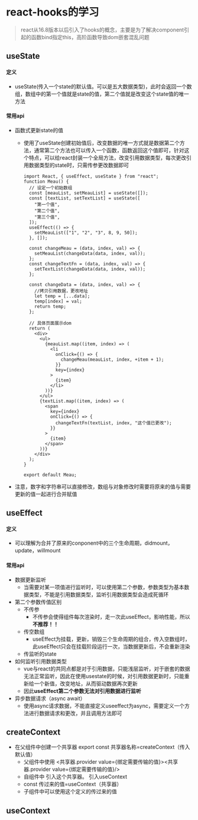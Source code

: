 # react-hooks的学习

> react从16.8版本以后引入了hooks的概念，主要是为了解决component引起的函数bind指定this，高阶函数导致dom嵌套混乱问题

## useState

#### 定义

- useState(传入一个state的默认值。可以是五大数据类型)，此时会返回一个数组，数组中的第一个值就是state的值，第二个值就是改变这个state值的唯一方法

#### 常用api

- 函数式更新state的值
  - 使用了useState创建初始值后，改变数据的唯一方式就是数据第二个方法，通常第二个方法也可以传入一个函数，函数返回这个值即可，针对这个特点，可以给react封装一个全局方法，改变引用数据类型，每次更改引用数据类型的state时，只需传参更改数据即可

    ```react
    import React, { useEffect, useState } from "react";
    function Meau() {
      // 设定一个初始数组
      const [meauList, setMeauList] = useState([]);
      const [textList, setTextList] = useState([
        "第一个值",
        "第二个值",
        "第三个值",
      ]);
      useEffect(() => {
        setMeauList(["1", "2", "3", 8, 9, 50]);
      }, []);
    
      const changeMeau = (data, index, val) => {
        setMeauList(changeData(data, index, val));
      };
      const changeTextFn = (data, index, val) => {
        setTextList(changeData(data, index, val));
      };
    
      const changeData = (data, index, val) => {
        //拷贝引用数据，更改地址
        let temp = [...data];
        temp[index] = val;
        return temp;
      };
    
      // 具体页面展示dom
      return (
        <div>
          <ul>
            {meauList.map((item, index) => (
              <li
                onClick={() => {
                  changeMeau(meauList, index, +item + 1);
                }}
                key={index}
              >
                {item}
              </li>
            ))}
          </ul>
          {textList.map((item, index) => (
            <span
              key={index}
              onClick={() => {
                changeTextFn(textList, index, "这个值已更改");
              }}
            >
              {item}
            </span>
          ))}
        </div>
      );
    }
    
    export default Meau;
    
    ```
  
    
  
- 注意，数字和字符串可以直接修改，数组与对象修改时需要将原来的值与需要更新的值一起进行合并赋值

## useEffect

#### 定义

- 可以理解为合并了原来的conponent中的三个生命周期，didmount，update，willmount

#### 常用api

- 数据更新监听
  - 当需要对某一项值进行监听时，可以使用第二个参数，参数类型为基本数据类型，不能是引用数据类型，监听引用数据类型会造成死循环
- 第二个参数传值区别
  - 不传参
    - 不传参会使得组件每次渲染时，走一次此useEffect，影响性能，所以**不推荐！！**
  - 传空数组
    - useEffect为挂载，更新，销毁三个生命周期的组合，传入空数组时，此useEffect只会在挂载阶段运行一次，当数据更新后，不会重新渲染
  - 传监听的state
- 如何监听引用数据类型
  - vue与react的共同点都是对于引用数据，只能浅层监听，对于嵌套的数据无法正常监听，因此在使用usestate的时候，对引用数据更新时，只能重新给一个新值，改变地址，从而驱动数据再次更新
  - 因此**useEffect第二个参数无法对引用数据进行监听**
- 异步数据请求（async await）
  - 使用async请求数据，不能直接定义useeffect为async，需要定义一个方法进行数据请求和更改，并且调用方法即可

##  createContext

- 在父组件中创建一个共享器  export  const 共享器名称=createContext（传入默认值）
  - 父组件中使用 <共享器.provider value={绑定需要传输的值}><共享器.provider value={绑定需要传输的值}/>
  - 自组件中 引入这个共享器。 引入useContext
  - const 传过来的值=useContext（共享器）
  - 子组件中可以使用这个定义的传过来的值

## useContext

